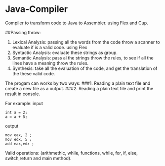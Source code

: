 # Java-Compiler
Compiler to transform code to Java to Assembler. using Flex and Cup.

##Passing throw:
1. Lexical Analysis: passing all the words from the code throw a scanner to evaluate if is a valid code. using Flex
2. Syntactic Analysis: evaluate these strings as group. 
3. Semantic Analysis: pass al the strings throw the rules, to see if all the lines have a meaning throw the rules.
4. Synthesis: take all the evaluation of the code, and get the translation of the these valid code.
  
The progam can works by two ways:
###1. Reading a plain text file and create a new file as a output.
###2. Reading a plain text file and print the result in console.

For example:
input
```
int a = 2;
a = a + 5;
```

output
```
mov eax, 2 ;
mov edx, 5 ;
add eax,edx ;
```

Valid operations: (arithmethic, while, functions, while, for, if, else, switch,return and main method).


